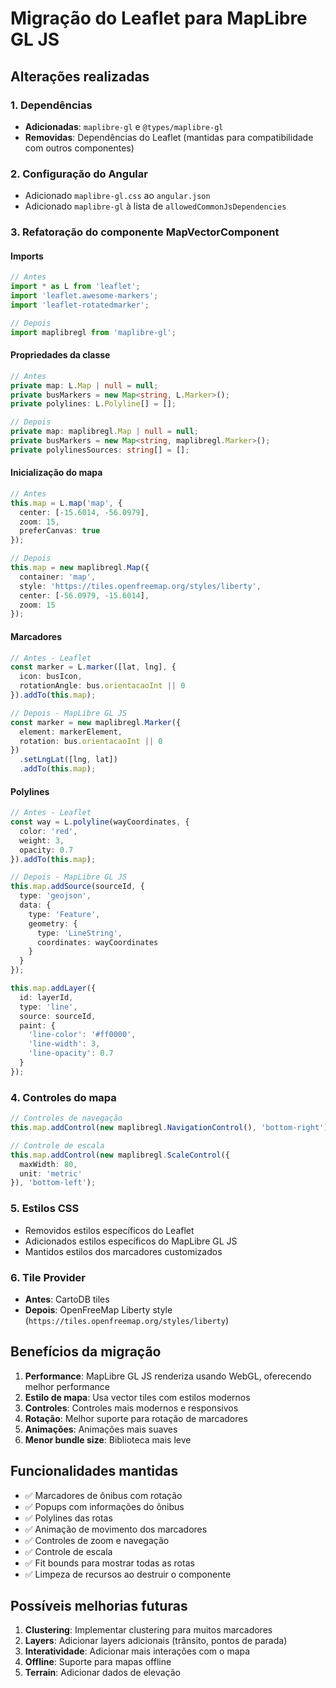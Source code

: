 # Migração do Leaflet para MapLibre GL JS

## Alterações realizadas

### 1. Dependências
- **Adicionadas**: `maplibre-gl` e `@types/maplibre-gl`
- **Removidas**: Dependências do Leaflet (mantidas para compatibilidade com outros componentes)

### 2. Configuração do Angular
- Adicionado `maplibre-gl.css` ao `angular.json`
- Adicionado `maplibre-gl` à lista de `allowedCommonJsDependencies`

### 3. Refatoração do componente MapVectorComponent

#### Imports
```typescript
// Antes
import * as L from 'leaflet';
import 'leaflet.awesome-markers';
import 'leaflet-rotatedmarker';

// Depois
import maplibregl from 'maplibre-gl';
```

#### Propriedades da classe
```typescript
// Antes
private map: L.Map | null = null;
private busMarkers = new Map<string, L.Marker>();
private polylines: L.Polyline[] = [];

// Depois
private map: maplibregl.Map | null = null;
private busMarkers = new Map<string, maplibregl.Marker>();
private polylinesSources: string[] = [];
```

#### Inicialização do mapa
```typescript
// Antes
this.map = L.map('map', {
  center: [-15.6014, -56.0979],
  zoom: 15,
  preferCanvas: true
});

// Depois
this.map = new maplibregl.Map({
  container: 'map',
  style: 'https://tiles.openfreemap.org/styles/liberty',
  center: [-56.0979, -15.6014],
  zoom: 15
});
```

#### Marcadores
```typescript
// Antes - Leaflet
const marker = L.marker([lat, lng], {
  icon: busIcon,
  rotationAngle: bus.orientacaoInt || 0
}).addTo(this.map);

// Depois - MapLibre GL JS
const marker = new maplibregl.Marker({
  element: markerElement,
  rotation: bus.orientacaoInt || 0
})
  .setLngLat([lng, lat])
  .addTo(this.map);
```

#### Polylines
```typescript
// Antes - Leaflet
const way = L.polyline(wayCoordinates, {
  color: 'red',
  weight: 3,
  opacity: 0.7
}).addTo(this.map);

// Depois - MapLibre GL JS
this.map.addSource(sourceId, {
  type: 'geojson',
  data: {
    type: 'Feature',
    geometry: {
      type: 'LineString',
      coordinates: wayCoordinates
    }
  }
});

this.map.addLayer({
  id: layerId,
  type: 'line',
  source: sourceId,
  paint: {
    'line-color': '#ff0000',
    'line-width': 3,
    'line-opacity': 0.7
  }
});
```

### 4. Controles do mapa
```typescript
// Controles de navegação
this.map.addControl(new maplibregl.NavigationControl(), 'bottom-right');

// Controle de escala
this.map.addControl(new maplibregl.ScaleControl({
  maxWidth: 80,
  unit: 'metric'
}), 'bottom-left');
```

### 5. Estilos CSS
- Removidos estilos específicos do Leaflet
- Adicionados estilos específicos do MapLibre GL JS
- Mantidos estilos dos marcadores customizados

### 6. Tile Provider
- **Antes**: CartoDB tiles
- **Depois**: OpenFreeMap Liberty style (`https://tiles.openfreemap.org/styles/liberty`)

## Benefícios da migração

1. **Performance**: MapLibre GL JS renderiza usando WebGL, oferecendo melhor performance
2. **Estilo de mapa**: Usa vector tiles com estilos modernos
3. **Controles**: Controles mais modernos e responsivos
4. **Rotação**: Melhor suporte para rotação de marcadores
5. **Animações**: Animações mais suaves
6. **Menor bundle size**: Biblioteca mais leve

## Funcionalidades mantidas

- ✅ Marcadores de ônibus com rotação
- ✅ Popups com informações do ônibus
- ✅ Polylines das rotas
- ✅ Animação de movimento dos marcadores
- ✅ Controles de zoom e navegação
- ✅ Controle de escala
- ✅ Fit bounds para mostrar todas as rotas
- ✅ Limpeza de recursos ao destruir o componente

## Possíveis melhorias futuras

1. **Clustering**: Implementar clustering para muitos marcadores
2. **Layers**: Adicionar layers adicionais (trânsito, pontos de parada)
3. **Interatividade**: Adicionar mais interações com o mapa
4. **Offline**: Suporte para mapas offline
5. **Terrain**: Adicionar dados de elevação
